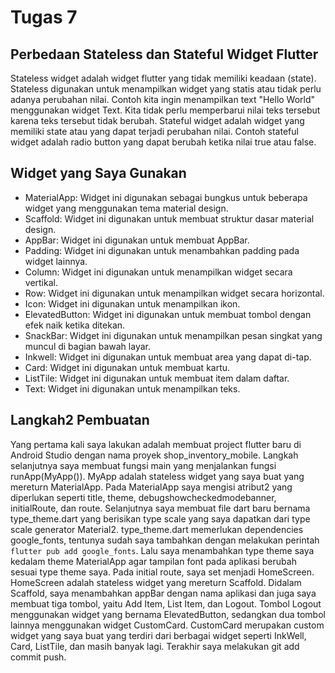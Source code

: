 # Tugas 7

## Perbedaan Stateless dan Stateful Widget Flutter

Stateless widget adalah widget flutter yang tidak memiliki keadaan (state). Stateless digunakan
untuk menampilkan widget yang statis atau tidak perlu adanya perubahan nilai. Contoh kita ingin
menampilkan text "Hello World" menggunakan widget Text. Kita tidak perlu memperbarui nilai teks
tersebut karena teks tersebut tidak berubah. Stateful widget adalah widget yang memiliki state atau
yang dapat terjadi perubahan nilai. Contoh stateful widget adalah radio button yang dapat berubah
ketika nilai true atau false.

## Widget yang Saya Gunakan

- MaterialApp: Widget ini digunakan sebagai bungkus untuk beberapa widget yang menggunakan tema
material design.
- Scaffold: Widget ini digunakan untuk membuat struktur dasar material design.
- AppBar: Widget ini digunakan untuk membuat AppBar.
- Padding: Widget ini digunakan untuk menambahkan padding pada widget lainnya.
- Column: Widget ini digunakan untuk menampilkan widget secara vertikal.
- Row: Widget ini digunakan untuk menampilkan widget secara horizontal.
- Icon: Widget ini digunakan untuk menampilkan ikon.
- ElevatedButton: Widget ini digunakan untuk membuat tombol dengan efek naik ketika ditekan.
- SnackBar: Widget ini digunakan untuk menampilkan pesan singkat yang muncul di bagian bawah layar.
- Inkwell: Widget ini digunakan untuk membuat area yang dapat di-tap.
- Card: Widget ini digunakan untuk membuat kartu.
- ListTile: Widget ini digunakan untuk membuat item dalam daftar.
- Text: Widget ini digunakan untuk menampilkan teks.

## Langkah2 Pembuatan

Yang pertama kali saya lakukan adalah membuat project flutter baru di Android Studio dengan nama
proyek shop_inventory_mobile. Langkah selanjutnya saya membuat fungsi main yang menjalankan fungsi
runApp(MyApp()). MyApp adalah stateless widget yang saya buat yang mereturn MaterialApp. Pada
MaterialApp saya mengisi atribut2 yang diperlukan seperti title, theme, debugshowcheckedmodebanner,
initialRoute, dan route. Selanjutnya saya membuat file dart baru bernama type_theme.dart yang
berisikan type scale yang saya dapatkan dari type scale generator Material2. type_theme.dart
memerlukan dependencies google_fonts, tentunya sudah saya tambahkan dengan melakukan
perintah `flutter pub add google_fonts`. Lalu saya menambahkan type theme saya kedalam theme
MaterialApp agar tampilan font pada aplikasi berubah sesuai type theme saya. Pada initial route,
saya set menjadi HomeScreen. HomeScreen adalah stateless widget yang mereturn Scaffold. Didalam
Scaffold, saya menambahkan appBar dengan nama aplikasi dan juga saya membuat tiga tombol, yaitu Add
Item, List Item, dan Logout. Tombol Logout menggunakan widget yang bernama ElevatedButton, sedangkan
dua tombol lainnya menggunakan widget CustomCard. CustomCard merupakan custom widget yang saya buat
yang terdiri dari berbagai widget seperti InkWell, Card, ListTile, dan masih banyak lagi. Terakhir
saya melakukan git add commit push.